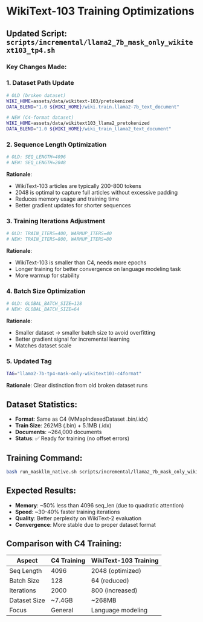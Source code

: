 # WikiText-103 Training Optimizations

## Updated Script: `scripts/incremental/llama2_7b_mask_only_wikitext103_tp4.sh`

### Key Changes Made:

### 1. **Dataset Path Update**
```bash
# OLD (broken dataset)
WIKI_HOME=assets/data/wikitext-103/pretokenized
DATA_BLEND="1.0 ${WIKI_HOME}/wiki.train.llama2-7b_text_document"

# NEW (C4-format dataset) 
WIKI_HOME=assets/data/wikitext103_llama2_pretokenized
DATA_BLEND="1.0 ${WIKI_HOME}/wiki_train_llama2_text_document"
```

### 2. **Sequence Length Optimization**
```bash
# OLD: SEQ_LENGTH=4096
# NEW: SEQ_LENGTH=2048
```

**Rationale**: 
- WikiText-103 articles are typically 200-800 tokens
- 2048 is optimal to capture full articles without excessive padding
- Reduces memory usage and training time
- Better gradient updates for shorter sequences

### 3. **Training Iterations Adjustment**
```bash
# OLD: TRAIN_ITERS=400, WARMUP_ITERS=40
# NEW: TRAIN_ITERS=800, WARMUP_ITERS=80  
```

**Rationale**:
- WikiText-103 is smaller than C4, needs more epochs
- Longer training for better convergence on language modeling task
- More warmup for stability

### 4. **Batch Size Optimization**  
```bash
# OLD: GLOBAL_BATCH_SIZE=128
# NEW: GLOBAL_BATCH_SIZE=64
```

**Rationale**:
- Smaller dataset → smaller batch size to avoid overfitting
- Better gradient signal for incremental learning
- Matches dataset scale

### 5. **Updated Tag**
```bash
TAG="llama2-7b-tp4-mask-only-wikitext103-c4format"
```

**Rationale**: Clear distinction from old broken dataset runs

## Dataset Statistics:
- **Format**: Same as C4 (MMapIndexedDataset .bin/.idx)
- **Train Size**: 262MB (.bin) + 5.1MB (.idx) 
- **Documents**: ~264,000 documents
- **Status**: ✅ Ready for training (no offset errors)

## Training Command:
```bash
bash run_maskllm_native.sh scripts/incremental/llama2_7b_mask_only_wikitext103_tp4.sh 0
```

## Expected Results:
- **Memory**: ~50% less than 4096 seq_len (due to quadratic attention)
- **Speed**: ~30-40% faster training iterations  
- **Quality**: Better perplexity on WikiText-2 evaluation
- **Convergence**: More stable due to proper dataset format

## Comparison with C4 Training:
| Aspect | C4 Training | WikiText-103 Training |
|--------|-------------|----------------------|
| Seq Length | 4096 | 2048 (optimized) |
| Batch Size | 128 | 64 (reduced) |
| Iterations | 2000 | 800 (increased) |
| Dataset Size | ~7.4GB | ~268MB |
| Focus | General | Language modeling | 